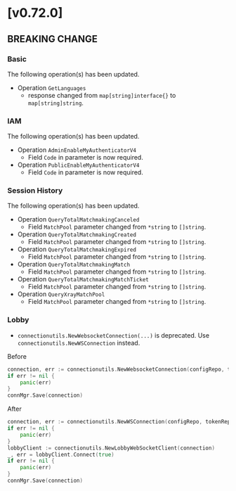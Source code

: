 # [v0.72.0]

## BREAKING CHANGE

### Basic

The following operation(s) has been updated.
- Operation `GetLanguages`
  - response changed from `map[string]interface{}` to `map[string]string`.

### IAM

The following operation(s) has been updated.
- Operation `AdminEnableMyAuthenticatorV4`
  - Field `Code` in parameter is now required.
- Operation `PublicEnableMyAuthenticatorV4`
  - Field `Code` in parameter is now required.

### Session History

The following operation(s) has been updated.
- Operation `QueryTotalMatchmakingCanceled`
  - Field `MatchPool` parameter changed from `*string` to `[]string`.
- Operation `QueryTotalMatchmakingCreated`
  - Field `MatchPool` parameter changed from `*string` to `[]string`.
- Operation `QueryTotalMatchmakingExpired`
  - Field `MatchPool` parameter changed from `*string` to `[]string`.
- Operation `QueryTotalMatchmakingMatch`
  - Field `MatchPool` parameter changed from `*string` to `[]string`.
- Operation `QueryTotalMatchmakingMatchTicket`
  - Field `MatchPool` parameter changed from `*string` to `[]string`.
- Operation `QueryXrayMatchPool`
  - Field `MatchPool` parameter changed from `*string` to `[]string`.

### Lobby
- `connectionutils.NewWebsocketConnection(...)` is deprecated. Use `connectionutils.NewWSConnection` instead.

Before

```go
connection, err := connectionutils.NewWebsocketConnection(configRepo, tokenRepo, messageHandler)
if err != nil {
    panic(err)
}
connMgr.Save(connection)
```

After

```go
connection, err := connectionutils.NewWSConnection(configRepo, tokenRepo, connectionutils.WithMessageHandler(messageHandler))
if err != nil {
    panic(err)
}
lobbyClient := connectionutils.NewLobbyWebSocketClient(connection)
_, err = lobbyClient.Connect(true)
if err != nil {
    panic(err)
}
connMgr.Save(connection)
```

[v0.73.0]: https://github.com/AccelByte/accelbyte-go-sdk/compare/v0.72.0..v0.73.0
